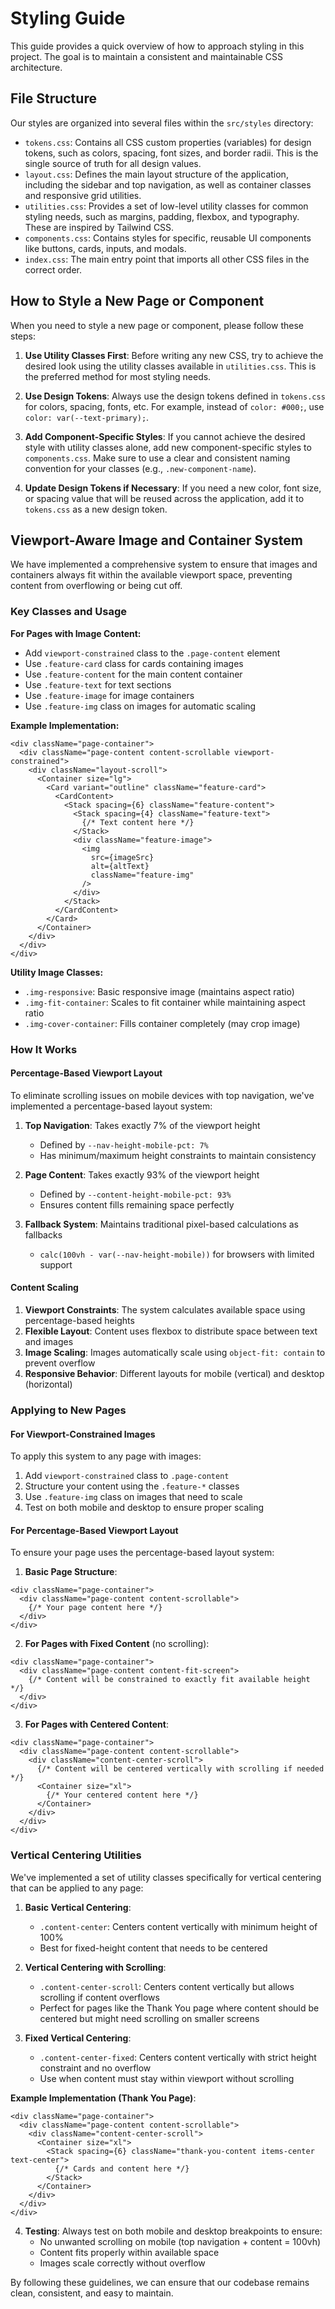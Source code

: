 # Styling Guide

This guide provides a quick overview of how to approach styling in this project. The goal is to maintain a consistent and maintainable CSS architecture.

## File Structure

Our styles are organized into several files within the `src/styles` directory:

-   `tokens.css`: Contains all CSS custom properties (variables) for design tokens, such as colors, spacing, font sizes, and border radii. This is the single source of truth for all design values.
-   `layout.css`: Defines the main layout structure of the application, including the sidebar and top navigation, as well as container classes and responsive grid utilities.
-   `utilities.css`: Provides a set of low-level utility classes for common styling needs, such as margins, padding, flexbox, and typography. These are inspired by Tailwind CSS.
-   `components.css`: Contains styles for specific, reusable UI components like buttons, cards, inputs, and modals.
-   `index.css`: The main entry point that imports all other CSS files in the correct order.

## How to Style a New Page or Component

When you need to style a new page or component, please follow these steps:

1.  **Use Utility Classes First**: Before writing any new CSS, try to achieve the desired look using the utility classes available in `utilities.css`. This is the preferred method for most styling needs.

2.  **Use Design Tokens**: Always use the design tokens defined in `tokens.css` for colors, spacing, fonts, etc. For example, instead of `color: #000;`, use `color: var(--text-primary);`.

3.  **Add Component-Specific Styles**: If you cannot achieve the desired style with utility classes alone, add new component-specific styles to `components.css`. Make sure to use a clear and consistent naming convention for your classes (e.g., `.new-component-name`).

4.  **Update Design Tokens if Necessary**: If you need a new color, font size, or spacing value that will be reused across the application, add it to `tokens.css` as a new design token.

## Viewport-Aware Image and Container System

We have implemented a comprehensive system to ensure that images and containers always fit within the available viewport space, preventing content from overflowing or being cut off.

### Key Classes and Usage

**For Pages with Image Content:**
- Add `viewport-constrained` class to the `.page-content` element
- Use `.feature-card` class for cards containing images
- Use `.feature-content` for the main content container
- Use `.feature-text` for text sections
- Use `.feature-image` for image containers
- Use `.feature-img` class on images for automatic scaling

**Example Implementation:**
```tsx
<div className="page-container">
  <div className="page-content content-scrollable viewport-constrained">
    <div className="layout-scroll">
      <Container size="lg">
        <Card variant="outline" className="feature-card">
          <CardContent>
            <Stack spacing={6} className="feature-content">
              <Stack spacing={4} className="feature-text">
                {/* Text content here */}
              </Stack>
              <div className="feature-image">
                <img 
                  src={imageSrc} 
                  alt={altText} 
                  className="feature-img" 
                />
              </div>
            </Stack>
          </CardContent>
        </Card>
      </Container>
    </div>
  </div>
</div>
```

**Utility Image Classes:**
- `.img-responsive`: Basic responsive image (maintains aspect ratio)
- `.img-fit-container`: Scales to fit container while maintaining aspect ratio
- `.img-cover-container`: Fills container completely (may crop image)

### How It Works

#### Percentage-Based Viewport Layout

To eliminate scrolling issues on mobile devices with top navigation, we've implemented a percentage-based layout system:

1. **Top Navigation**: Takes exactly 7% of the viewport height
   - Defined by `--nav-height-mobile-pct: 7%`
   - Has minimum/maximum height constraints to maintain consistency

2. **Page Content**: Takes exactly 93% of the viewport height
   - Defined by `--content-height-mobile-pct: 93%`
   - Ensures content fills remaining space perfectly

3. **Fallback System**: Maintains traditional pixel-based calculations as fallbacks
   - `calc(100vh - var(--nav-height-mobile))` for browsers with limited support

#### Content Scaling

1. **Viewport Constraints**: The system calculates available space using percentage-based heights
2. **Flexible Layout**: Content uses flexbox to distribute space between text and images
3. **Image Scaling**: Images automatically scale using `object-fit: contain` to prevent overflow
4. **Responsive Behavior**: Different layouts for mobile (vertical) and desktop (horizontal)

### Applying to New Pages

#### For Viewport-Constrained Images

To apply this system to any page with images:
1. Add `viewport-constrained` class to `.page-content`
2. Structure your content using the `.feature-*` classes
3. Use `.feature-img` class on images that need to scale
4. Test on both mobile and desktop to ensure proper scaling

#### For Percentage-Based Viewport Layout

To ensure your page uses the percentage-based layout system:

1. **Basic Page Structure**:
```tsx
<div className="page-container">
  <div className="page-content content-scrollable">
    {/* Your page content here */}
  </div>
</div>
```

2. **For Pages with Fixed Content** (no scrolling):
```tsx
<div className="page-container">
  <div className="page-content content-fit-screen">
    {/* Content will be constrained to exactly fit available height */}
  </div>
</div>
```

3. **For Pages with Centered Content**:
```tsx
<div className="page-container">
  <div className="page-content content-scrollable">
    <div className="content-center-scroll">
      {/* Content will be centered vertically with scrolling if needed */}
      <Container size="xl">
        {/* Your centered content here */}
      </Container>
    </div>
  </div>
</div>
```

### Vertical Centering Utilities

We've implemented a set of utility classes specifically for vertical centering that can be applied to any page:

1. **Basic Vertical Centering**:
   - `.content-center`: Centers content vertically with minimum height of 100%
   - Best for fixed-height content that needs to be centered

2. **Vertical Centering with Scrolling**:
   - `.content-center-scroll`: Centers content vertically but allows scrolling if content overflows
   - Perfect for pages like the Thank You page where content should be centered but might need scrolling on smaller screens

3. **Fixed Vertical Centering**:
   - `.content-center-fixed`: Centers content vertically with strict height constraint and no overflow
   - Use when content must stay within viewport without scrolling

**Example Implementation (Thank You Page)**:
```tsx
<div className="page-container">
  <div className="page-content content-scrollable">
    <div className="content-center-scroll">
      <Container size="xl">
        <Stack spacing={6} className="thank-you-content items-center text-center">
          {/* Cards and content here */}
        </Stack>
      </Container>
    </div>
  </div>
</div>
```

4. **Testing**: Always test on both mobile and desktop breakpoints to ensure:
   - No unwanted scrolling on mobile (top navigation + content = 100vh)
   - Content fits properly within available space
   - Images scale correctly without overflow

By following these guidelines, we can ensure that our codebase remains clean, consistent, and easy to maintain.
